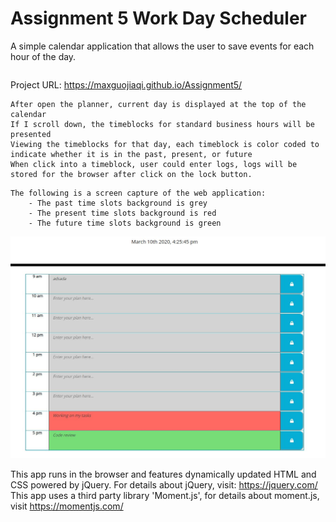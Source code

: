 # Assignment 5  Work Day Scheduler

A simple calendar application that allows the user to save events for each hour of the day. 
```
```
Project URL: https://maxguojiaqi.github.io/Assignment5/

```
After open the planner, current day is displayed at the top of the calendar
If I scroll down, the timeblocks for standard business hours will be presented
Viewing the timeblocks for that day, each timeblock is color coded to indicate whether it is in the past, present, or future
When click into a timeblock, user could enter logs, logs will be stored for the browser after click on the lock button.
```

```
The following is a screen capture of the web application:
    - The past time slots background is grey
    - The present time slots background is red
    - The future time slots background is green
```

![ScreenCapture](./Assets/sample.JPG)

This app runs in the browser and features dynamically updated HTML and CSS powered by jQuery.
For details about jQuery, visit: https://jquery.com/
This app uses a third party library 'Moment.js', for details about moment.js, visit https://momentjs.com/




